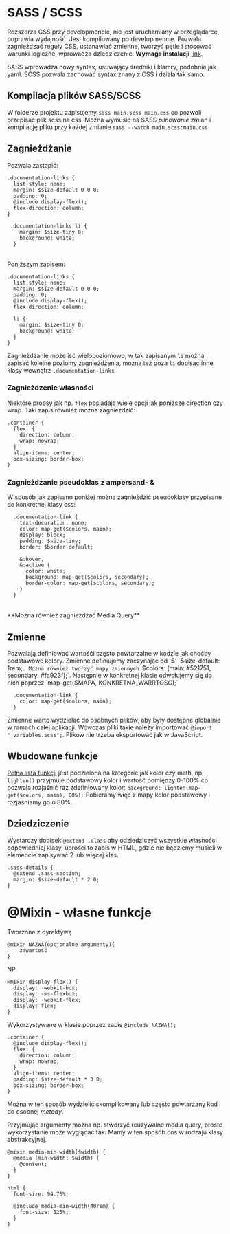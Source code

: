 # SASS / SCSS

Rozszerza CSS przy developmencie, nie jest uruchamiany w przeglądarce, poprawia wydajność. Jest kompilowany po developmencie. Pozwala zagnieżdzać reguły CSS, ustanawiać zmienne, tworzyć pętle i stosować warunki logiczne, wprowadza dziedziczenie. **Wymaga instalacji** [link](https://sass-lang.com/install).

SASS wprowadza nowy syntax, usuwający średniki i klamry, podobnie jak yaml. SCSS pozwala zachować syntax znany z CSS i działa tak samo.

## Kompilacja plików SASS/SCSS

W folderze projektu zapisujemy `sass main.scss main.css` co pozwoli przepisać plik scss na css.
Można wymusić na SASS _pilnowanie_ zmian i kompilację pliku przy każdej zmianie `sass --watch main.scss:main.css`

## Zagnieżdżanie

Pozwala zastąpić:

```
.documentation-links {
  list-style: none;
  margin: $size-default 0 0 0;
  padding: 0;
  @include display-flex();
  flex-direction: column;
}

 .documentation-links li {
    margin: $size-tiny 0;
    background: white;
  }
```

<br>
Poniższym zapisem:

```
.documentation-links {
  list-style: none;
  margin: $size-default 0 0 0;
  padding: 0;
  @include display-flex();
  flex-direction: column;

  li {
    margin: $size-tiny 0;
    background: white;
  }
}
```

Zagnieżdżanie może iść wielopoziomowo, w tak zapisanym `li` można zapisać kolejne poziomy zagnieżdżenia, można też poza `li` dopisać inne klasy wewnątrz `.documentation-links`.

### Zagnieżdzenie własności

Niektóre propsy jak np. `flex` posiadają wiele opcji jak poniższe direction czy wrap. Taki zapis również można zagnieździć:

```
.container {
  flex: {
    direction: column;
    wrap: nowrap;
  }
  align-items: center;
  box-sizing: border-box;
}
```

### Zagnieżdżanie pseudoklas z ampersand- &

W sposób jak zapisano poniżej można zagnieździć pseudoklasy przypisane do konkretnej klasy css:

```
  .documentation-link {
    text-decoration: none;
    color: map-get($colors, main);
    display: block;
    padding: $size-tiny;
    border: $border-default;

    &:hover,
    &:active {
      color: white;
      background: map-get($colors, secondary);
      border-color: map-get($colors, secondary);
    }
  }
```

<br>
**Można również zagnieżdżać Media Query**

## Zmienne

Pozwalają definiować wartośći często powtarzalne w kodzie jak choćby podstawowe kolory. Zmienne definiujemy zaczynając od '$' `$size-default: 1rem;`. Można również tworzyć mapy zmiennych `$colors: (main: #521751, secondary: #fa923f);`. Następnie w konkretnej klasie odwołujemy się do nich poprzez `map-get($MAPA, KONKRETNA_WARRTOSC);`

```
  .documentation-link {
    color: map-get($colors, main);
  }
```

Zmienne warto wydzielać do osobnych plików, aby były dostępne globalnie w ramach całej aplikacji. Wówczas pliki takie należy importować `@import "_variables.scss";`. Plików nie trzeba eksportować jak w JavaScript.

## Wbudowane funkcje

[Pełna lista funkcji](https://sass-lang.com/documentation/modules) jest podzielona na kategorie jak kolor czy math, np `lighten()` przyjmuje podstawowy kolor i wartość pomiędzy 0-100% co pozwala rozjaśnić raz zdefiniowany kolor:
`background: lighten(map-get($colors, main), 80%);`
Pobieramy więc z mapy kolor podstawowy i rozjaśniamy go o 80%.

## Dziedziczenie

Wystarczy dopisek `@extend .class` aby odziedziczyć wszystkie własności odpowiedniej klasy, uprości to zapis w HTML, gdzie nie będziemy musieli w elemencie zapisywać 2 lub więcej klas.

```
.sass-details {
  @extend .sass-section;
  margin: $size-default * 2 0;
}
```

# @Mixin - własne funkcje

Tworzone z dyrektywą
```
@mixin NAZWA(opcjonalne argumenty){
    zawartość
}
```

NP.

```
@mixin display-flex() {
  display: -webkit-box;
  display: -ms-flexbox;
  display: -webkit-flex;
  display: flex;
}
```

Wykorzystywane w klasie poprzez zapis `@include NAZWA();`
```
.container {
  @include display-flex();
  flex: {
    direction: column;
    wrap: nowrap;
  }
  align-items: center;
  padding: $size-default * 3 0;
  box-sizing: border-box;
}
```

Można w ten sposób wydzielić skomplikowany lub często powtarzany kod do osobnej _metody_.

Przyjmując argumenty można np. stworzyć reużywalne media query, proste wykorzystanie może wyglądać tak:
Mamy w ten sposób coś w rodzaju klasy abstrakcyjnej. 
```
@mixin media-min-width($width) {
  @media (min-width: $width) {
    @content;
  }
}
```

```
html {
  font-size: 94.75%;

  @include media-min-width(40rem) {
    font-size: 125%;
  }
}
```